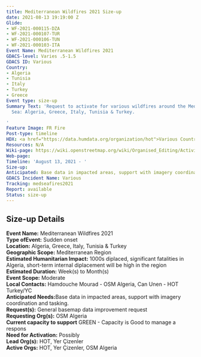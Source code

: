 ```yaml
---
title: Mediterranean Wildfires 2021 Size-up
date: 2021-08-13 19:19:00 Z
Glide:
- WF-2021-000115-DZA
- WF-2021-000107-TUR
- WF-2021-000106-TUN
- WF-2021-000103-ITA
Event Name: Mediterranean Wildfires 2021
GDACS-level: Varies .5-1.5
GDACS ID: Various
Country:
- Algeria
- Tunisia
- Italy
- Turkey
- Greece
Event type: size-up
Summary Text: 'Request to activate for various wildfires around the Mediterranean
  Sea: Algeria, Greece, Italy, Tunisia & Turkey.

'
Feature Image: FR Fire
Post-type: timeline
HDX: <a href="https://data.humdata.org/organization/hot">Various Countries</a>
Resources: N/A
Wiki-page: https://wiki.openstreetmap.org/wiki/Organised_Editing/Activities/Humanitarian_OpenStreetMap_Team
Web-page: 
Timeline: 'August 13, 2021 - '
Size-up: 
Anticipated: Base data in impacted areas, support with imagery coordination and tasking.
GDACS Incident Name: Various
Tracking: medseafires2021
Report: available
Status: size-up
---
```


<h2>Size-up Details</h2>

<strong>Event Name:</strong> Mediterranean Wildfires 2021<br>
<strong>Type ofEvent:</strong> Sudden onset<br>
<strong>Location:</strong> Algeria, Greece, Italy, Tunisia & Turkey<br>
<strong>Geographic Scope:</strong> Mediterranean Region<br>
<strong>Estimated Humanitarian Impact:</strong> 1000s diplaced, significant fatalities in Algeria, short-term internal diplacement will be high in the region
<br>
<strong>Estimated Duration:</strong> Week(s) to Month(s)<br>
<strong>Event Scope:</strong> Moderate<br>
<strong>Local Contacts:</strong> Hamdouche Mourad - OSM Algeria, Can Unen - HOT Turkey/YC
<br>
<strong>Anticipated Needs:</strong>Base data in impacted areas, support with imagery coordination and tasking.<br>
<strong>Request(s):</strong> General basemap data improvement request<br>
<strong>Requesting Org(s):</strong> OSM Algeria<br>
<strong>Current capacity to support</strong> GREEN - Capacity is Good to manage a respons<br>
<strong>Need for Activation:</strong> Possibly<br>
<strong>Lead Org(s):</strong> HOT, Yer Çizenler<br>
<strong>Active Orgs:</strong> HOT, Yer Çizenler, OSM Algeria<br>